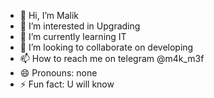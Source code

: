 - 👋 Hi, I’m Malik
- 👀 I’m interested in Upgrading 
- 🌱 I’m currently learning IT
- 💞️ I’m looking to collaborate on developing 
- 📫 How to reach me on telegram @m4k_m3f
- 😄 Pronouns: none 
- ⚡ Fun fact: U will know

<!---
m4km3f/m4km3f is a ✨ special ✨ repository because its `README.md` (this file) appears on your GitHub profile.
You can click the Preview link to take a look at your changes.
--->

